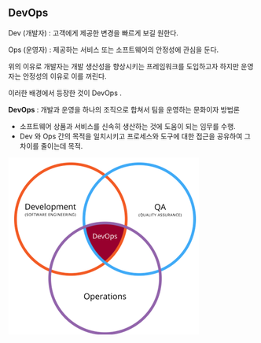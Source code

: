 ## DevOps

Dev (개발자) : 고객에게 제공한 변경을 빠르게 보길 원한다. 

Ops (운영자) : 제공하는 서비스 또는 소프트웨어의 안정성에 관심을 둔다. 

위의 이유로 개발자는 개발 생산성을 향상시키는 프레임워크를 도입하고자 하지만 운영자는 안정성의 이유로 이를 꺼린다. 



이러한 배경에서 등장한 것이 DevOps . 

**DevOps** : 개발과 운영을 하나의 조직으로 합쳐서 팀을 운영하는 문화이자 방법론 

- 소프트웨어 상품과 서비스를 신속히 생산하는 것에 도움이 되는 임무를 수행. 
- Dev 와 Ops 간의 목적을 일치시키고 프로세스와 도구에 대한 접근을 공유하여 그 차이를 줄이는데 목적. 

![image-20200101152829160](images/image-20200101152829160.png)